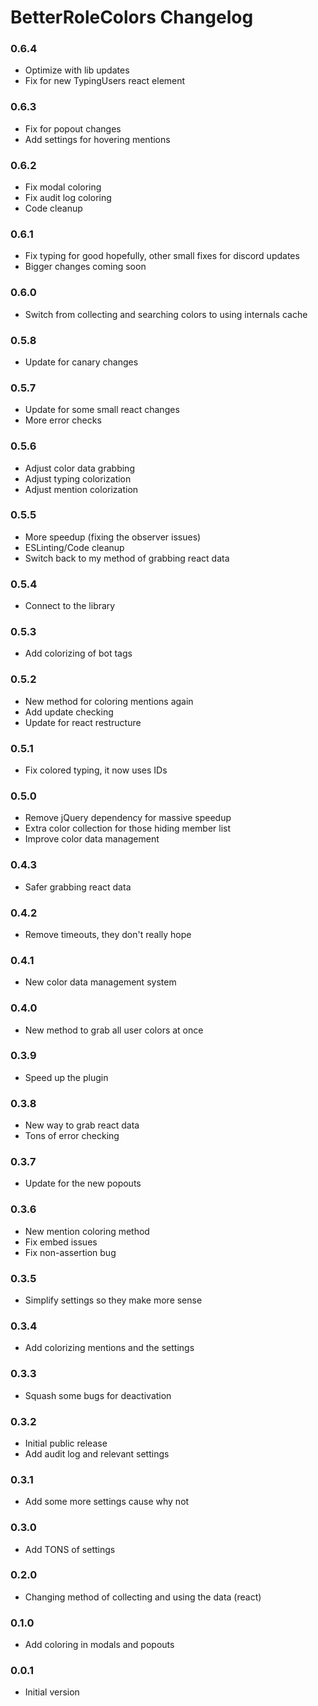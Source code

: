 # BetterRoleColors Changelog

### 0.6.4

 - Optimize with lib updates
 - Fix for new TypingUsers react element

### 0.6.3

 - Fix for popout changes
 - Add settings for hovering mentions

### 0.6.2

 - Fix modal coloring
 - Fix audit log coloring
 - Code cleanup

### 0.6.1

 - Fix typing for good hopefully, other small fixes for discord updates
 - Bigger changes coming soon

### 0.6.0

 - Switch from collecting and searching colors to using internals cache

### 0.5.8

 - Update for canary changes

### 0.5.7

 - Update for some small react changes
 - More error checks

### 0.5.6

 - Adjust color data grabbing
 - Adjust typing colorization
 - Adjust mention colorization

### 0.5.5

 - More speedup (fixing the observer issues)
 - ESLinting/Code cleanup
 - Switch back to my method of grabbing react data

### 0.5.4

 - Connect to the library

### 0.5.3

 - Add colorizing of bot tags

### 0.5.2

 - New method for coloring mentions again
 - Add update checking
 - Update for react restructure

### 0.5.1

 - Fix colored typing, it now uses IDs

### 0.5.0

 - Remove jQuery dependency for massive speedup
 - Extra color collection for those hiding member list
 - Improve color data management

### 0.4.3

 - Safer grabbing react data

### 0.4.2

 - Remove timeouts, they don't really hope

### 0.4.1

 - New color data management system

### 0.4.0

 - New method to grab all user colors at once

### 0.3.9

 - Speed up the plugin

### 0.3.8

 - New way to grab react data
 - Tons of error checking

### 0.3.7

 - Update for the new popouts

### 0.3.6

 - New mention coloring method
 - Fix embed issues
 - Fix non-assertion bug

### 0.3.5

 - Simplify settings so they make more sense

### 0.3.4

 - Add colorizing mentions and the settings

### 0.3.3

 - Squash some bugs for deactivation

### 0.3.2

 - Initial public release
 - Add audit log and relevant settings
 
### 0.3.1

 - Add some more settings cause why not
 
### 0.3.0

 - Add TONS of settings
 
### 0.2.0

 - Changing method of collecting and using the data (react)

### 0.1.0

 - Add coloring in modals and popouts
 
### 0.0.1

 - Initial version